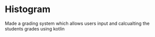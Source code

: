 # Histogram
Made a grading system which allows users input and calcualting the students grades using kotlin

